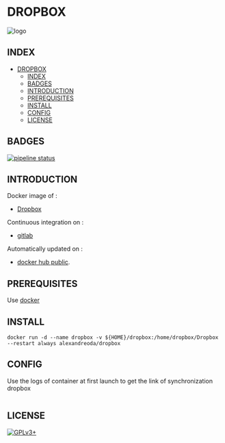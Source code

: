 # DROPBOX

![logo](https://assets.gitlab-static.net/uploads/-/system/project/avatar/12904443/glyph_m1_2x.png)

## INDEX

- [DROPBOX](#dropbox)
  - [INDEX](#index)
  - [BADGES](#badges)
  - [INTRODUCTION](#introduction)
  - [PREREQUISITES](#prerequisites)
  - [INSTALL](#install)
  - [CONFIG](#config)
  - [LICENSE](#license)

## BADGES

[![pipeline status](https://gitlab.com/oda-alexandre/dropbox/badges/master/pipeline.svg)](https://gitlab.com/oda-alexandre/dropbox/commits/master)

## INTRODUCTION

Docker image of :

- [Dropbox](https://www.dropbox.com/)

Continuous integration on :

- [gitlab](https://gitlab.com/oda-alexandre/dropbox/pipelines)

Automatically updated on :

- [docker hub public](https://hub.docker.com/r/alexandreoda/dropbox/).

## PREREQUISITES

Use [docker](https://www.docker.com)

## INSTALL

```mkdir ${HOME}/dropbox
docker run -d --name dropbox -v ${HOME}/dropbox:/home/dropbox/Dropbox --restart always alexandreoda/dropbox
```

## CONFIG

Use the logs of container at first launch to get the link of synchronization dropbox

```docker logs dropbox
```

## LICENSE

[![GPLv3+](http://gplv3.fsf.org/gplv3-127x51.png)](https://gitlab.com/oda-alexandre/dropbox/blob/master/LICENSE)
